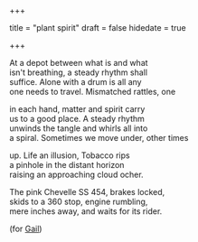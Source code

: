 +++

title = "plant spirit"
draft = false
hidedate = true

+++

At a depot between what is and what  
isn't breathing, a steady rhythm shall  
suffice. Alone with a drum is all any  
one needs to travel. Mismatched rattles, one  
  
in each hand, matter and spirit carry  
us to a good place. A steady rhythm  
unwinds the tangle and whirls all into  
a spiral. Sometimes we move under, other times  
  
up. Life an illusion, Tobacco rips  
a pinhole in the distant horizon  
raising an approaching cloud ocher.  
  
The pink Chevelle SS 454, brakes locked,  
skids to a 360 stop, engine rumbling,  
mere inches away, and waits for its rider.  

(for [Gail](http://www.dreamtimejourneys.net/masks.html))  

~~~//
